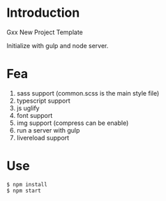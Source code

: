 # Introduction

Gxx New Project Template

Initialize with gulp and node server.

# Fea

1. sass support (common.scss is the main style file)
2. typescript support
3. js uglify
4. font support
5. img support (compress can be enable)
6. run a server with gulp
7. livereload support

# Use

    $ npm install
    $ npm start